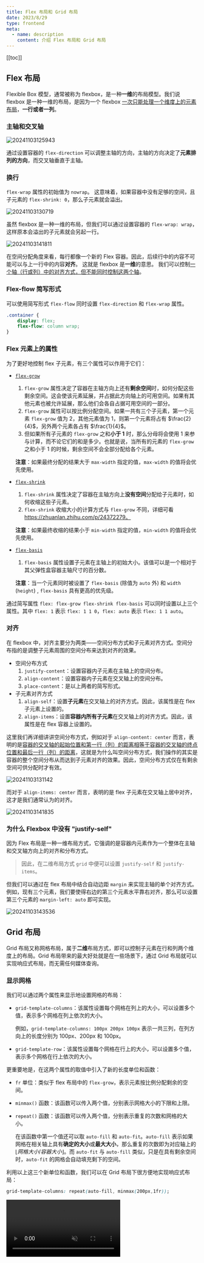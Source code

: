 ```yaml
---
title: Flex 布局和 Grid 布局
date: 2023/8/29
type: frontend
meta:
  - name: description
    content: 介绍 Flex 布局和 Grid 布局
---
```


[[toc]]

## Flex 布局

Flexible Box 模型，通常被称为 flexbox，是一种**一维**的布局模型。我们说 flexbox 是一种一维的布局，是因为一个 flexbox <u>一次只能处理一个维度上的元素布局</u>，**一行或者一列**。

### 主轴和交叉轴

![20241103125943](./20241103125943.png)

通过设置容器的 `flex-direction` 可以调整主轴的方向，主轴的方向决定了**元素排列的方向**，而交叉轴垂直于主轴。

### 换行

`flex-wrap` 属性的初始值为 `nowrap`。 这意味着，如果容器中没有足够的空间，且子元素的 `flex-shrink: 0`，那么子元素就会溢出。

![20241103130719](./20241103130719.png)

虽然 flexbox 是一种一维的布局，但我们可以通过设置容器的 `flex-wrap: wrap`，这样原本会溢出的子元素就会另起一行。

![20241103141811](./20241103141811.png)

在空间分配角度来看，每行都像一个新的 Flex 容器。因此，后续行中的内容不可能可以与上一行中的内容**对齐**。 这就是 flexbox 是**一维**的意思。 我们可以控制<u>一个轴（行或列）中的对齐方式，但不能同时控制这两个轴</u>。

### Flex-flow 简写形式

可以使用简写形式 `flex-flow` 同时设置 `flex-direction` 和 `flex-wrap` 属性。

```css
.container {
    display: flex;
    flex-flow: column wrap;
}
```

### Flex  元素上的属性

为了更好地控制 flex 子元素，有三个属性可以作用于它们：

- [`flex-grow`](https://developer.mozilla.org/zh-CN/docs/Web/CSS/flex-grow)

  1. `flex-grow` 属性决定了容器在主轴方向上还有**剩余空间**时，如何分配这些剩余空间。这会使该元素延展，并占据此方向轴上的可用空间。如果有其他元素也被允许延展，那么他们会各自占据可用空间的一部分。
  2. `flex-grow` 属性可以按比例分配空间。如果一共有三个子元素，第一个元素 `flex-grow` 值为 2，其他元素值为 1，则第一个元素将占有 $\frac{2}{4}$，另外两个元素各占有 $\frac{1}{4}$。
  3. 但如果所有子元素的 `flex-grow` 之和**小于 1** 时，那么分母将会使用 1 来参与计算，而不论它们的和是多少。也就是说，当所有的元素的 `flex-grow` 之和小于 1 的时候，剩余空间不会全部分配给各个元素。

  **注意**：如果最终分配的结果大于 `max-width` 指定的值，`max-width` 的值将会优先使用。

- [`flex-shrink`](https://developer.mozilla.org/zh-CN/docs/Web/CSS/flex-shrink)

  1. `flex-shrink` 属性决定了容器在主轴方向上**没有空间**分配给子元素时，如何收缩这些子元素。
  2. `flex-shrink` 收缩大小的计算方式与 `flex-grow` 不同，详细可看 https://zhuanlan.zhihu.com/p/24372279。

  **注意**：如果最终收缩的结果小于 `min-width` 指定的值，`min-width` 的值将会优先使用。

- [`flex-basis`](https://developer.mozilla.org/zh-CN/docs/Web/CSS/flex-basis)

  1. `flex-basis` 属性设置子元素在主轴上的初始大小。该值可以是一个相对于其父弹性盒容器主轴尺寸的百分数。

  **注意**：当一个元素同时被设置了 `flex-basis` (除值为 `auto` 外) 和 `width` (`height`) , `flex-basis` 具有更高的优先级。

通过简写属性 `flex: flex-grow flex-shrink flex-basis` 可以同时设置以上三个属性。其中 `flex: 1` 表示 `flex: 1 1 0`，`flex: auto` 表示 `flex: 1 1 auto`。

### 对齐

在 flexbox 中，对齐主要分为两类——空间分布方式和子元素对齐方式。空间分布指的是调整子元素周围的空间分布来达到对齐的效果。

- 空间分布方式
  1. `justify-content`：设置容器内子元素在主轴上的空间分布。
  2. `align-content`：设置容器内子元素在交叉轴上的空间分布。
  3. `place-content`：是以上两者的简写形式。
- 子元素对齐方式
  1. `align-self`：设置**子元素**在交叉轴上的对齐方式。因此，该属性是在 flex 子元素上设置的。
  2. `align-items`：设置**容器内所有子元素**在交叉轴上的对齐方式。因此，该属性是在 flex 容器上设置的。

这里我们再详细讲讲空间分布方式，例如对于 `align-content: center` 而言，表明的是<u>容器的交叉轴的起始位置和第一行（列）的距离相等于容器的交叉轴的终点位置和最后一行（列）的距离</u>，这就是为什么叫空间分布方式，我们操作的其实是容器的整个空间分布从而达到子元素对齐的效果。因此，空间分布方式仅在有剩余空间可供分配时才有效。

![20241103131142](./20241103131142.png)

而对于 `align-items: center` 而言，表明的是 flex 子元素在交叉轴上居中对齐，这才是我们通常认为的对齐。

![20241103141835](./20241103141835.png)

### 为什么 Flexbox 中没有 "justify-self"

因为 Flex 布局是一种一维布局方式，它强调的是容器内元素作为一个整体在主轴和交叉轴方向上的对齐和分布方式。

> 因此，在二维布局方式 `grid` 中便可以设置 `justify-self` 和 `justify-items`。

但我们可以通过在 flex 布局中结合自动边距 `margin` 来实现主轴的单个对齐方式。例如，现有三个元素，我们要使得右边的第三个元素水平靠右对齐，那么可以设置第三个元素的 `margin-left: auto` 即可实现。

![20241103143536](./20241103143536.png)

## Grid 布局

Grid 布局又称网格布局，属于**二维**布局方式，即可以控制子元素在行和列两个维度上的布局。Grid 布局带来的最大好处就是在一些场景下，通过 Grid 布局就可以实现响应式布局，而无需任何媒体查询。

### 显示网格

我们可以通过两个属性来显示地设置网格的布局：

- `grid-template-columns`：该属性设置每个网格在列上的大小，可以设置多个值，表示多个网格在列上依次的大小。

  例如，`grid-template-columns: 100px 200px 100px` 表示一共三列，在列方向上的长度分别为 100px、200px 和 100px。

- `grid-template-row`：该属性设置每个网格在行上的大小，可以设置多个值，表示多个网格在行上依次的大小。

更重要地是，在这两个属性的取值中引入了新的长度单位和函数：

- `fr` 单位：类似于 flex 布局中的 `flex-grow`，表示元素按比例分配剩余的空间。

- `minmax()` 函数：该函数可以传入两个值，分别表示网格大小的下限和上限。

- `repeat()` 函数：该函数可以传入两个值，分别表示重复的次数和网格的大小。

  在该函数中第一个值还可以取 `auto-fill` 和 `auto-fit`。`auto-fill` 表示如果网格在相关轴上具有**确定的大小**或**最大大小**，那么重复的次数即为对应轴上的 $\lfloor 网格大小 / 容器大小 \rfloor$。而 `auto-fit` 与 `auto-fill` 类似，只是在具有剩余空间时，`auto-fit` 的网格会自动填充剩下的空间。

利用以上这三个新单位和函数，我们可以在 Grid 布局下很方便地实现响应式布局：

```css
grid-template-columns: repeat(auto-fill, minmax(200px,1fr));
```

<video src="./20241103152408.mp4" autoplay loop muted playsinline/>

### 排列顺序

通过设置 `grid-auto-flow` 来改变排列顺序。

- `row`：该关键字指定自动布局算法按照通过逐行填充来排列元素，在必要时增加新行，即元素是**按列排列**。
- `column`：该关键字指定自动布局算法通过逐列填充来排列元素，在必要时增加新列，即元素是**按行排列**。
- `dense`：该关键字指定自动布局算法使用一种“**稠密**”堆积算法，如果后面出现了稍小的元素，则会试图去填充网格中前面留下的空白。这样做会填上稍大元素留下的空白，但同时也可能导致原来出现的**次序被打乱**。

### 放置子元素

我们可以通过 `grid-column` 和 `grid-row` 这两个属性来设置子元素在网格中的所占的大小（位置）。

- `grid-column`：是 `grid-column-start` 和 `grid-column-end` 的简写属性。用于表示子元素在网格中列方向上的起始位置和终止位置。
- `grid-row`：是 `grid-row-start` 和 `grid-row-end` 的简写属性。用于表示子元素在网格中行方向上的起始位置和终止位置。

这里的位置指的是第几个网格基线（line），例如 `1` 表示是网格的第一个基线，`-1` 表示最后一个基线，即基线是序号是从左到右，从上到下的。

![20241103185100](./20241103185100.png)

现在我要写一个页面，它包含了顶部导航栏、侧边栏、右侧主要内容、底部信息栏，采用 Grid 布局实现便需要利用这两个属性来实现：

```html
<div class="wrapper">
    <div class="box TopNav">TopNav</div>
    <div class="box SideBar">SideBar</div>
    <div class="box Main">Main</div>
    <div class="box Footer">Footer</div>
</div>

<style>
    .wrapper {
        display: grid;
        grid-template-columns: repeat(4, 1fr);
        grid-template-rows: repeat(6, 1fr);
    }
    .SideBar {
        grid-row: 2 / -2;	// [!code highlight]
    }
    .TopNav {
        grid-column: 1 / -1;	// [!code highlight]
    }
    .Main {
        grid-column: 2 / -1;	// [!code highlight]
        grid-row: 2 / -2;	// [!code highlight]
    }
    .Footer {
        grid-column: 1 / -1;	// [!code highlight]
    }
</style>
```

![20241103184257](./20241103184257.png)

对于 `grid-row` 需要注意的是，如果设置为负数时，需要确保行方向上的网格是**显示设置**的，否则该属性设置会失效。

### 隐式网格

之前我们说到使用 `grid-template-rows` 和 `grid-template-columns` 创建网格时可以创建所谓的“显式网格”。而“隐式网格”即指的是**没有使用** `grid-template-rows` 和 `grid-template-columns` 来指定大小，此时则会创建一个隐式的网格轨道来支撑子元素；对于**超出显示设置个数的元素**或使用 `grid-column-end` 将某个子元素**放置在定义的显式网格之外**也会创建一个隐式的网格。

这里提到一个概念——轨道，简单来说就是网格中的一行或者一列就是一个轨道。

我们可以通过 `grid-auto-column` 和 `grid-auto-row` 来设置隐式创建的列（行）轨道的大小，这两个属性的设置和显示网格类似，但没有 `repeat` 函数。

### 网格模板区域

我们还可以为网格的区域命名，并将子元素放置在这些命名区域中。

还是以刚刚的例子为例，我们可以为每个部分的元素设置属性 `grid-area`，表明每个子元素将放置在对应的区域名：

```css
.SideBar {
    grid-area: sidebar;
}
.TopNav {
    grid-area: header;
}
.Main {
    grid-area: main;
}
.Footer {
    grid-area: footer;
}
```

然后，我们为容器设置 `grid-template-areas`，即网格模板区域，为每个区域命名（当然，前提要先显示设置网格），每一个引号表示一行轨道：

```css
grid-template-columns: repeat(4, 1fr);
grid-template-rows: repeat(6, 1fr);
grid-template-areas:
    "header header header header"
    "sidebar main main main"
    "sidebar main main main"
    "sidebar main main main"
    "sidebar main main main"
    "footer footer footer footer";
```

这样也可以实现一样的效果，而且更加简便。

如果我们要在网格中留出空白，可以使用 `.`，可以使用一个或多个来表示，若多个它们之间必须没有空格。

注意，使用 `grid-template-areas` 时需要遵循一些规则，若不满足以下规则，则会失效：

- 轨道中一旦有一个网格被命名，则该轨道的所有网格必须全部命名。
- 通过重复名称创建的区域必须为矩形，且**不能断开连接**。

### 对齐

Grid 布局使用的对齐属性与 Flex 布局相同，并且多了两个属性 `justify-self` 和 `justify-items`。由于 Grid 布局没有主轴和交叉轴的概念，这里的 `justify-` 指的是列方向，`align-` 指的是行方向。

而且在 Grid 布局中我们可以更加直观地理解 `-content` 和 `-items` 的区别，下图是 `justify-content` 和 `align-content` 都为 `center` 的情况：

![20241103194832](./20241103194832.png)

下图则是 `justify-items` 和 `align-items` 都为 `center` 的情况：

![20241103195102](./20241103195102.png)

